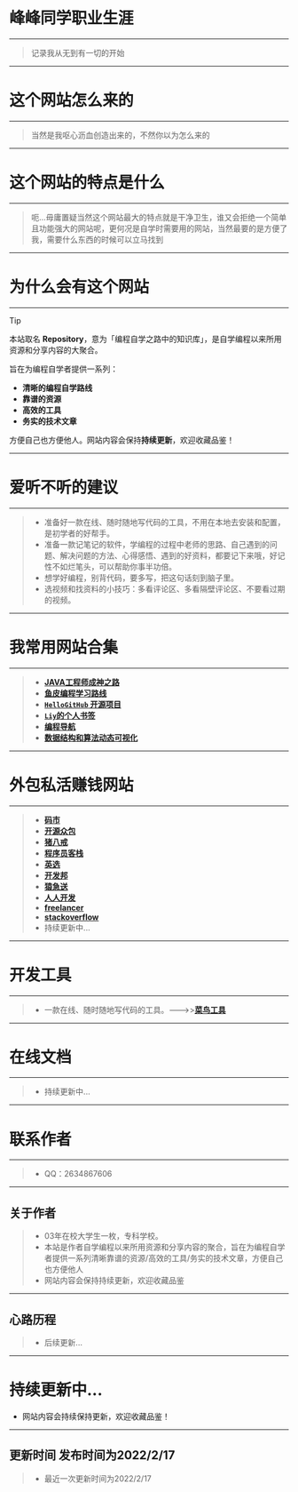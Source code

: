 # **峰峰同学职业生涯**
---
> 记录我从无到有一切的开始
---
# **这个网站怎么来的**
---
> 当然是我呕心沥血创造出来的，不然你以为怎么来的
---
# **这个网站的特点是什么**
---
> 呃...毋庸置疑当然这个网站最大的特点就是干净卫生，谁又会拒绝一个简单且功能强大的网站呢，更何况是自学时需要用的网站，当然最要的是方便了我，需要什么东西的时候可以立马找到


---

# **为什么会有这个网站**
---

> [!TIP]
> 本站取名 **Repository**，意为「编程自学之路中的知识库」，是自学编程以来所用资源和分享内容的大聚合。
>
> 旨在为编程自学者提供一系列：
>  - **清晰的编程自学路线**
>  - **靠谱的资源**
>  - **高效的工具**
>  - **务实的技术文章**
>
> 方便自己也方便他人。网站内容会保持**持续更新**，欢迎收藏品鉴！

---

# **爱听不听的建议**

---

> - 准备好一款在线、随时随地写代码的工具，不用在本地去安装和配置，是初学者的好帮手。
> - 准备一款记笔记的软件，学编程的过程中老师的思路、自己遇到的问题、解决问题的方法、心得感悟、遇到的好资料，都要记下来哦，好记性不如烂笔头，可以帮助你事半功倍。
> - 想学好编程，别背代码，要多写，把这句话刻到脑子里。
> - 选视频和找资料的小技巧：多看评论区、多看隔壁评论区、不要看过期的视频。

---

# **我常用网站合集**

---
> - [**JAVA工程师成神之路**](https://hollischuang.github.io/toBeTopJavaer/#/menu)
> - [**鱼皮编程学习路线**](https://luxian.yupi.icu/#/)
> - [**`HelloGitHub` 开源项目**](https://hellogithub.com/)
> - [**`Liy`的个人书签**](https://link.liypoi.top/)
> - [**编程导航**](https://www.code-nav.cn/)
> - [**数据结构和算法动态可视化**](https://visualgo.net/zh)

---
# **外包私活赚钱网站**

---

> - [**码市**](https://www.codemart.com/)
> - [**开源众包**](https://zb.oschina.net/)
> - [**猪八戒**](https://baoding.zbj.com/)
> - [**程序员客栈**](https://www.proginn.com/)
> - [**英选**](https://linktion.cn/)
> - [**开发邦**](https://www.kaifabang.com/)
> - [**猿急送**](https://www.yuanjisong.com/)
> - [**人人开发**](http://rrkf.com/)
> - [**freelancer**](https://www.freelance.com/)
> - [**stackoverflow**](https://stackoverflow.com/)
> - 持续更新中...

---
# 开发工具

---

> - 一款在线、随时随地写代码的工具。--->>[**菜鸟工具**](https://c.runoob.com/compile/10)

---

# **在线文档**

---

> - 持续更新中...

---

# **联系作者**

---

> - QQ：2634867606

---

## 关于作者

> - 03年在校大学生一枚，专科学校。
> - 本站是作者自学编程以来所用资源和分享内容的聚合，旨在为编程自学者提供一系列清晰靠谱的资源/高效的工具/务实的技术文章，方便自己也方便他人
> - 网站内容会保持持续更新，欢迎收藏品鉴

---
## 心路历程
> - 后续更新...


---
# 持续更新中...

- 网站内容会持续保持更新，欢迎收藏品鉴！

---
## 更新时间  发布时间为2022/2/17
> - 最近一次更新时间为2022/2/17